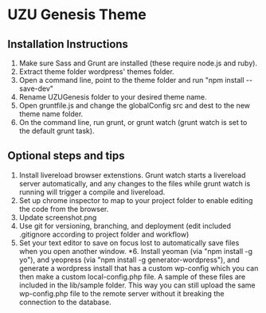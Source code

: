 # UZU Genesis Theme

## Installation Instructions

1. Make sure Sass and Grunt are installed (these require node.js and ruby).
2. Extract theme folder wordpress' themes folder.
3. Open a command line, point to the theme folder and run "npm install --save-dev"
4. Rename UZUGenesis folder to your desired theme name.
5. Open gruntfile.js and change the globalConfig src and dest to the new theme name folder.
6. On the command line, run grunt, or grunt watch (grunt watch is set to the default grunt task).

## Optional steps and tips

1. Install livereload browser extenstions. Grunt watch starts a livereload server automatically, and any changes to the files while grunt watch is running will trigger a compile and livereload.
2. Set up chrome inspector to map to your project folder to enable editing the code from the browser.
3. Update screenshot.png
4. Use git for versioning, branching, and deployment (edit included .gitignore according to project folder and workflow)
5. Set your text editor to save on focus lost to automatically save files when you open another window.
*6. Install yeoman (via "npm install -g yo"), and yeopress (via "npm install -g generator-wordpress"), and generate a wordpress install that has a custom wp-config which you can then make a custom local-config.php file. A sample of these files are included in the lib/sample folder. This way you can still upload the same wp-config.php file to the remote server without it breaking the connection to the database.